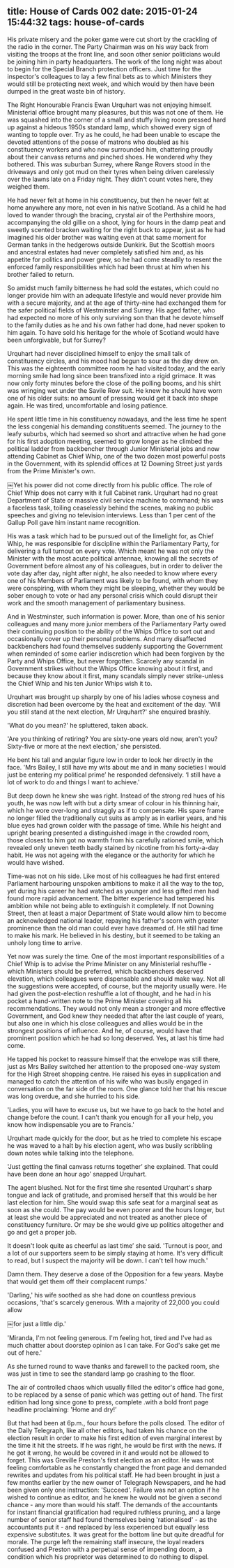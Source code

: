 title: House of Cards 002
date: 2015-01-24 15:44:32
tags: house-of-cards
---

His private misery and the poker game were cut short by the crackling of the radio in the corner. The Party Chairman was on his way back from visiting the troops at the front line, and soon other senior politicians would be joining him in party headquarters. The work of the long night was about to begin for the Special Branch protection officers. Just time for the inspector's colleagues to lay a few final bets as to which Ministers they would still be protecting next week, and which would by then have been dumped in the great waste bin of history.

The Right Honourable Francis Ewan Urquhart was not enjoying himself. Ministerial office brought many pleasures, but this was not one of them. He was squashed into the corner of a small and stuffy living room pressed hard up against a hideous 1950s standard lamp, which showed every sign of wanting to topple over. Try as he could, he had been unable to escape the devoted attentions of the posse of matrons who doubled as his constituency workers and who now surrounded him, chattering proudly about their canvass returns and pinched shoes. He wondered why they bothered. This was suburban Surrey, where Range Rovers stood in the driveways and only got mud on their tyres when being driven carelessly over the lawns late on a Friday night. They didn't count votes here, they weighed them.

He had never felt at home in his constituency, but then he never felt at home anywhere any more, not even in his native Scotland. As a child he had loved to wander through the bracing, crystal air of the Perthshire moors, accompanying the old gillie on a shoot, lying for hours in the damp peat and sweetly scented bracken waiting for the right buck to appear, just as he had imagined his older brother was waiting even at that same moment for German tanks in the hedgerows outside Dunkirk. But the Scottish moors and ancestral estates had never completely satisfied him and, as his appetite for politics and power grew, so he had come steadily to resent the enforced family responsibilities which had been thrust at him when his brother failed to return.

So amidst much family bitterness he had sold the estates, which could no longer provide him with an adequate lifestyle and would never provide him with a secure majority, and at the age of thirty-nine had exchanged them for the safer political fields of Westminster and Surrey. His aged father, who had expected no more of his only surviving son than that he devote himself to the family duties as he and his own father had done, had never spoken to him again. To have sold his heritage for the whole of Scotland would have been unforgivable, but for Surrey?

Urquhart had never disciplined himself to enjoy the small talk of constituency circles, and his mood had begun to sour as the day drew on. This was the eighteenth committee room he had visited today, and the early morning smile had long since been transfixed into a rigid grimace. It was now only forty minutes before the close of the polling booms, and his shirt was wringing wet under the Savile Row suit. He knew he should have worn one of his older suits: no amount of pressing would get it back into shape again. He was tired, uncomfortable and losing patience.

He spent little time in his constituency nowadays, and the less time he spent the less congenial his demanding constituents seemed. The journey to the leafy suburbs, which had seemed so short and attractive when he had gone for his first adoption meeting, seemed to grow longer as he climbed the political ladder from backbencher through Junior Ministerial jobs and now attending Cabinet as Chief Whip, one of the two dozen most powerful posts in the Government, with its splendid offices at 12 Downing Street just yards from the Prime Minister's own.

￼Yet his power did not come directly from his public office. The role of Chief Whip does not carry with it full Cabinet rank. Urquhart had no great Department of State or massive civil service machine to command; his was a faceless task, toiling ceaselessly behind the scenes, making no public speeches and giving no television interviews. Less than 1 per cent of the Gallup Poll gave him instant name recognition.

His was a task which had to be pursued out of the limelight for, as Chief Whip, he was responsible for discipline within the Parliamentary Party, for delivering a full turnout on every vote. Which meant he was not only the Minister with the most acute political antennae, knowing all the secrets of Government before almost any of his colleagues, but in order to deliver the vote day after day, night after night, he also needed to know where every one of his Members of Parliament was likely to be found, with whom they were conspiring, with whom they might be sleeping, whether they would be sober enough to vote or had any personal crisis which could disrupt their work and the smooth management of parliamentary business.

And in Westminster, such information is power. More, than one of his senior colleagues and many more junior members of the Parliamentary Party owed their continuing position to the ability of the Whips Office to sort out and occasionally cover up their personal problems. And many disaffected backbenchers had found themselves suddenly supporting the Government when reminded of some earlier indiscretion which had been forgiven by the Party and Whips Office, but never forgotten. Scarcely any scandal in Government strikes without the Whips Office knowing about it first, and because they know about it first, many scandals simply never strike-unless the Chief Whip and his ten Junior Whips wish it to.

Urquhart was brought up sharply by one of his ladies whose coyness and discretion had been overcome by the heat and excitement of the day. 'Will you still stand at the next election, Mr Urquhart?' she enquired brashly.

'What do you mean?' he spluttered, taken aback.

'Are you thinking of retiring? You are sixty-one years old now, aren't you? Sixty-five or more at the next election,' she persisted.

He bent his tall and angular figure low in order to look her directly in the face. 'Mrs Bailey, I still have my wits about me and in many societies I would just be entering my political prime’ he responded defensively. ‘I still have a lot of work to do and things I want to achieve.'

But deep down he knew she was right. Instead of the strong red hues of his youth, he was now left with but a dirty smear of colour in his thinning hair, which he wore over-long and straggly as if to compensate. His spare frame no longer filled the traditionally cut suits as amply as in earlier years, and his blue eyes had grown colder with the passage of time. While his height and upright bearing presented a distinguished image in the crowded room, those closest to him got no warmth from his carefully rationed smile, which revealed only uneven teeth badly stained by nicotine from his forty-a-day habit. He was not ageing with the elegance or the authority for which he would have wished.

Time-was not on his side. Like most of his colleagues he had first entered Parliament harbouring unspoken ambitions to make it all the way to the top, yet during his career he had watched as younger and less gifted men had found more rapid advancement. The bitter experience had tempered his ambition while not being able to extinguish it completely. If not Downing Street, then at least a major Department of State would allow him to become an acknowledged national leader, repaying his father's scorn with greater prominence than the old man could ever have dreamed of. He still had time to make his mark. He believed in his destiny, but it seemed to be taking an unholy long time to arrive.

Yet now was surely the time. One of the most important responsibilities of a Chief Whip is to advise the Prime Minister on any Ministerial reshuffle - which Ministers should be preferred, which backbenchers deserved elevation, which colleagues were dispensable and should make way. Not all the suggestions were accepted, of course, but the majority usually were. He had given the post-election reshuffle a lot of thought, and he had in his pocket a hand-written note to the Prime Minister covering all his recommendations. They would not only mean a stronger and more effective Government, and God knew they needed that after the last couple of years, but also one in which his close colleagues and allies would be in the strongest positions of influence. And he, of course, would have that prominent position which he had so long deserved. Yes, at last his time had come.

He tapped his pocket to reassure himself that the envelope was still there, just as Mrs Bailey switched her attention to the proposed one-way system for the High Street shopping centre. He raised his eyes in supplication and managed to catch the attention of his wife who was busily engaged in conversation on the far side of the room. One glance told her that his rescue was long overdue, and she hurried to his side.

'Ladies, you will have to excuse us, but we have to go back to the hotel and change before the count. I can't thank you enough for all your help, you know how indispensable you are to Francis.'

Urquhart made quickly for the door, but as he tried to complete his escape he was waved to a halt by his election agent, who was busily scribbling down notes while talking into the telephone.

'Just getting the final canvass returns together’ she explained. That could have been done an hour ago’ snapped Urquhart.

The agent blushed. Not for the first time she resented Urquhart's sharp tongue and lack of gratitude, and promised herself that this would be her last election for him. She would swap this safe seat for a marginal seat as soon as she could. The pay would be even poorer and the hours longer, but at least she would be appreciated and not treated as another piece of constituency furniture. Or may be she would give up politics altogether and go and get a proper job.

It doesn't look quite as cheerful as last time’ she said. 'Turnout is poor, and a lot of our supporters seem to be simply staying at home. It's very difficult to read, but I suspect the majority will be down. I can't tell how much.'

Damn them. They deserve a dose of the Opposition for a few years. Maybe that would get them off their complacent rumps.'

'Darling,' his wife soothed as she had done on countless previous occasions, 'that's scarcely generous. With a majority of 22,000 you could allow

￼for just a little dip.'

'Miranda, I'm not feeling generous. I'm feeling hot, tired and I've had as much chatter about doorstep opinion as I can take. For God's sake get me out of here.'

As she turned round to wave thanks and farewell to the packed room, she was just in time to see the standard lamp go crashing to the floor.

The air of controlled chaos which usually filled the editor's office had gone, to be replaced by a sense of panic which was getting out of hand. The first edition had long since gone to press, complete .with a bold front page headline proclaiming: 'Home and dry!’

But that had been at 6p.m., four hours before the polls closed. The editor of the Daily Telegraph, like all other editors, had taken his chance on the election result in order to make his first edition of even marginal interest by the time it hit the streets. If he was right, he would be first with the news. If he got it wrong, he would be covered in it and would not be allowed to forget. This was Greville Preston's first election as an editor. He was not feeling comfortable as he constantly changed the front page and demanded rewrites and updates from his political staff. He had been brought in just a few months earlier by the new owner of Telegraph Newspapers, and he had been given only one instruction: 'Succeed'. Failure was not an option if he wished to continue as editor, and he knew he would not be given a second chance - any more than would his staff. The demands of the accountants for instant financial gratification had required ruthless pruning, and a large number of senior staff had found themselves being 'rationalised' - as the accountants put it - and replaced by less experienced but equally less expensive substitutes. It was great for the bottom line but quite dreadful for morale. The purge left the remaining staff insecure, the loyal readers confused and Preston with a perpetual sense of impending doom, a condition which his proprietor was determined to do nothing to dispel.

